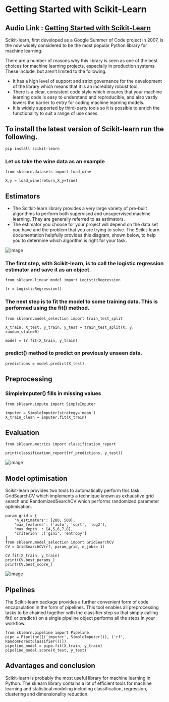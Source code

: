 # Getting Started with Scikit-Learn

## Audio Link : [Getting Started with Scikit-Learn]()

Scikit-learn, first developed as a Google Summer of Code project in 2007, is the now widely considered to be the most popular Python library for machine learning.

There are a number of reasons why this library is seen as one of the best choices for machine learning projects, especially in production systems. These include, but aren’t limited to the following.

- It has a high level of support and strict governance for the development of the library which means that it is an incredibly robust tool.
- There is a clear, consistent code style which ensures that your machine learning code is easy to understand and reproducible, and also vastly lowers the barrier to entry for coding machine learning models.
- It is widely supported by third-party tools so it is possible to enrich the functionality to suit a range of use cases.

## To install the latest version of Scikit-learn run the following.

```
pip install scikit-learn
```

### Let us take the wine data as an example 

```
from sklearn.datasets import load_wine

X,y = load_wine(return_X_y=True)
```

## Estimators
- The Scitkit-learn library provides a very large variety of pre-built algorithms to perform both supervised and unsupervised machine learning. They are generally referred to as estimators.
- The estimator you choose for your project will depend on the data set you have and the problem that you are trying to solve. The Scikit-learn documentation helpfully provides this diagram, shown below, to help you to determine which algorithm is right for your task.

![image](https://user-images.githubusercontent.com/63282184/143797228-68dedcd1-c571-4616-8c35-991326ebb5cb.png)


### The first step, with Scikit-learn, is to call the logistic regression estimator and save it as an object. 

```
from sklearn.linear_model import LogisticRegression

lr = LogisticRegression()
```

### The next step is to fit the model to some training data. This is performed using the fit() method. 

```
from sklearn.model_selection import train_test_split

X_train, X_test, y_train, y_test = train_test_split(X, y, random_state=0)

model = lr.fit(X_train, y_train)
```

###  predict() method to predict on previously unseen data.

```
predictions = model.predict(X_test)

```

## Preprocessing

###  SimpleImputer() fills in missing values

```
from sklearn.impute import SimpleImputer

imputer = SimpleImputer(strategy='mean')
X_train_clean = imputer.fit(X_train)
```

## Evaluation

```
from sklearn.metrics import classification_report

print(classification_report(rf_predictions, y_test))
```

![image](https://user-images.githubusercontent.com/63282184/143797425-7bcb558e-4d4e-4359-93ad-65d509b43894.png)


## Model optimisation

Scikit-learn provides two tools to automatically perform this task, GridSearchCV which implements a technique known as exhaustive grid search and RandomizedSearchCV which performs randomized parameter optimisation.

```
param_grid = { 
    'n_estimators': [200, 500],
    'max_features': ['auto', 'sqrt', 'log2'],
    'max_depth' : [4,5,6,7,8],
    'criterion' :['gini', 'entropy']
}
from sklearn.model_selection import GridSearchCV
CV = GridSearchCV(rf, param_grid, n_jobs= 1)
                  
CV.fit(X_train, y_train)  
print(CV.best_params_)    
print(CV.best_score_)

```
![image](https://user-images.githubusercontent.com/63282184/143797482-1b3ae8ac-c247-4b35-ae7b-728b6ef0d0cc.png)

## Pipelines
The Scikit-learn package provides a further convenient form of code encapsulation in the form of pipelines. This tool enables all preprocessing tasks to be chained together with the classifier step so that simply calling fit() or predict() on a single pipeline object performs all the steps in your workflow.

```
from sklearn.pipeline import Pipeline
pipe = Pipeline([('imputer', SimpleImputer()), ('rf', RandomForestClassifier())])
pipeline_model = pipe.fit(X_train, y_train)
pipeline_model.score(X_test, y_test)
```

## Advantages and conclusion

Scikit-learn is probably the most useful library for machine learning in Python. The sklearn library contains a lot of efficient tools for machine learning and statistical modeling including classification, regression, clustering and dimensionality reduction.





